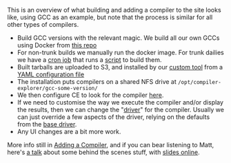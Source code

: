 This is an overview of what building and adding a compiler to the site looks like, using GCC as an example,
 but note that the process is similar for all other types of compilers.

* Build GCC versions with the relevant magic.
   We build all our own GCCs using Docker from [this repo](https://github.com/compiler-explorer/gcc-builder)
* For non-trunk builds we manually run the docker image.
   For trunk dailies we have a [cron job](https://github.com/compiler-explorer/infra/blob/main/crontab.admin#L8)
   that runs a [script](https://github.com/compiler-explorer/infra/blob/main/admin-daily-builds.sh) to build them.
* Built tarballs are uploaded to S3,
   and installed by our [custom tool](https://github.com/compiler-explorer/infra/blob/main/bin/lib/ce_install.py)
   from a [YAML configuration file](https://github.com/compiler-explorer/infra/blob/main/bin/yaml/cpp.yaml)
* The installation puts compilers on a shared NFS drive at `/opt/compiler-explorer/gcc-some-version/`
* We then configure CE to look for the compiler
   [here](https://github.com/compiler-explorer/compiler-explorer/blob/main/etc/config/c%2B%2B.amazon.properties#L9).
* If we need to customise the way we execute the compiler and/or display the results,
   then we can change the "[driver](https://github.com/compiler-explorer/compiler-explorer/tree/main/lib/compilers)"
   for the compiler. Usually we can just override a few aspects of the driver,
   relying on the defaults from the [base driver](https://github.com/compiler-explorer/compiler-explorer/blob/main/lib/base-compiler.js).
* Any UI changes are a bit more work.

More info still in [Adding a Compiler](https://github.com/compiler-explorer/compiler-explorer/blob/main/docs/AddingACompiler.md),
 and if you can bear listening to Matt, here's [a talk](https://www.youtube.com/watch?v=kIoZDUd5DKw)
 about some behind the scenes stuff, with [slides online](https://www.youtube.com/watch?v=kIoZDUd5DKw).

